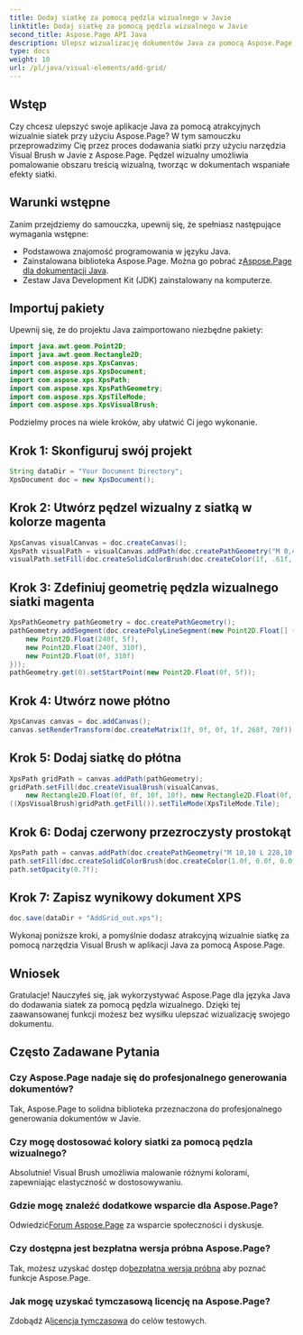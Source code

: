 ```yaml
---
title: Dodaj siatkę za pomocą pędzla wizualnego w Javie
linktitle: Dodaj siatkę za pomocą pędzla wizualnego w Javie
second_title: Aspose.Page API Java
description: Ulepsz wizualizację dokumentów Java za pomocą Aspose.Page! Dowiedz się, jak krok po kroku dodawać siatki za pomocą pędzla wizualnego. Podnieś atrakcyjność swojej aplikacji bez wysiłku.
type: docs
weight: 10
url: /pl/java/visual-elements/add-grid/
---
```

## Wstęp
Czy chcesz ulepszyć swoje aplikacje Java za pomocą atrakcyjnych wizualnie siatek przy użyciu Aspose.Page? W tym samouczku przeprowadzimy Cię przez proces dodawania siatki przy użyciu narzędzia Visual Brush w Javie z Aspose.Page. Pędzel wizualny umożliwia pomalowanie obszaru treścią wizualną, tworząc w dokumentach wspaniałe efekty siatki.
## Warunki wstępne
Zanim przejdziemy do samouczka, upewnij się, że spełniasz następujące wymagania wstępne:
- Podstawowa znajomość programowania w języku Java.
-  Zainstalowana biblioteka Aspose.Page. Można go pobrać z[Aspose.Page dla dokumentacji Java](https://reference.aspose.com/page/java/).
- Zestaw Java Development Kit (JDK) zainstalowany na komputerze.
## Importuj pakiety
Upewnij się, że do projektu Java zaimportowano niezbędne pakiety:
```java
import java.awt.geom.Point2D;
import java.awt.geom.Rectangle2D;
import com.aspose.xps.XpsCanvas;
import com.aspose.xps.XpsDocument;
import com.aspose.xps.XpsPath;
import com.aspose.xps.XpsPathGeometry;
import com.aspose.xps.XpsTileMode;
import com.aspose.xps.XpsVisualBrush;
```
Podzielmy proces na wiele kroków, aby ułatwić Ci jego wykonanie.
## Krok 1: Skonfiguruj swój projekt
```java
String dataDir = "Your Document Directory";
XpsDocument doc = new XpsDocument();
```
## Krok 2: Utwórz pędzel wizualny z siatką w kolorze magenta
```java
XpsCanvas visualCanvas = doc.createCanvas();
XpsPath visualPath = visualCanvas.addPath(doc.createPathGeometry("M 0,4 L 4,4 4,0 6,0 6,4 10,4 10,6 6,6 6,10 4,10 4,6 0,6 Z"));
visualPath.setFill(doc.createSolidColorBrush(doc.createColor(1f, .61f, 0.1f, 0.61f)));
```
## Krok 3: Zdefiniuj geometrię pędzla wizualnego siatki magenta
```java
XpsPathGeometry pathGeometry = doc.createPathGeometry();
pathGeometry.addSegment(doc.createPolyLineSegment(new Point2D.Float[] {
    new Point2D.Float(240f, 5f),
    new Point2D.Float(240f, 310f),
    new Point2D.Float(0f, 310f)
}));
pathGeometry.get(0).setStartPoint(new Point2D.Float(0f, 5f));
```
## Krok 4: Utwórz nowe płótno
```java
XpsCanvas canvas = doc.addCanvas();
canvas.setRenderTransform(doc.createMatrix(1f, 0f, 0f, 1f, 268f, 70f));
```
## Krok 5: Dodaj siatkę do płótna
```java
XpsPath gridPath = canvas.addPath(pathGeometry);
gridPath.setFill(doc.createVisualBrush(visualCanvas,
    new Rectangle2D.Float(0f, 0f, 10f, 10f), new Rectangle2D.Float(0f, 0f, 10f, 10f)));
((XpsVisualBrush)gridPath.getFill()).setTileMode(XpsTileMode.Tile);
```
## Krok 6: Dodaj czerwony przezroczysty prostokąt
```java
XpsPath path = canvas.addPath(doc.createPathGeometry("M 10,10 L 228,10 228,100 10,100"));
path.setFill(doc.createSolidColorBrush(doc.createColor(1.0f, 0.0f, 0.0f)));
path.setOpacity(0.7f);
```
## Krok 7: Zapisz wynikowy dokument XPS
```java
doc.save(dataDir + "AddGrid_out.xps");
```
Wykonaj poniższe kroki, a pomyślnie dodasz atrakcyjną wizualnie siatkę za pomocą narzędzia Visual Brush w aplikacji Java za pomocą Aspose.Page.
## Wniosek
Gratulacje! Nauczyłeś się, jak wykorzystywać Aspose.Page dla języka Java do dodawania siatek za pomocą pędzla wizualnego. Dzięki tej zaawansowanej funkcji możesz bez wysiłku ulepszać wizualizację swojego dokumentu.
## Często Zadawane Pytania
### Czy Aspose.Page nadaje się do profesjonalnego generowania dokumentów?
Tak, Aspose.Page to solidna biblioteka przeznaczona do profesjonalnego generowania dokumentów w Javie.
### Czy mogę dostosować kolory siatki za pomocą pędzla wizualnego?
Absolutnie! Visual Brush umożliwia malowanie różnymi kolorami, zapewniając elastyczność w dostosowywaniu.
### Gdzie mogę znaleźć dodatkowe wsparcie dla Aspose.Page?
 Odwiedzić[Forum Aspose.Page](https://forum.aspose.com/c/page/39) za wsparcie społeczności i dyskusje.
### Czy dostępna jest bezpłatna wersja próbna Aspose.Page?
 Tak, możesz uzyskać dostęp do[bezpłatna wersja próbna](https://releases.aspose.com/) aby poznać funkcje Aspose.Page.
### Jak mogę uzyskać tymczasową licencję na Aspose.Page?
 Zdobądź A[licencja tymczasowa](https://purchase.aspose.com/temporary-license/) do celów testowych.